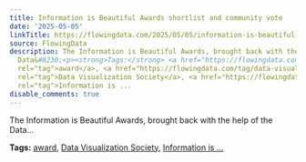 ```yaml
---
title: Information is Beautiful Awards shortlist and community vote
date: '2025-05-05'
linkTitle: https://flowingdata.com/2025/05/05/information-is-beautiful-awards-shortlist/
source: FlowingData
description: The Information is Beautiful Awards, brought back with the help of the
  Data&#8230;<p><strong>Tags:</strong> <a href="https://flowingdata.com/tag/award/"
  rel="tag">award</a>, <a href="https://flowingdata.com/tag/data-visualization-society/"
  rel="tag">Data Visualization Society</a>, <a href="https://flowingdata.com/tag/information-is-beautiful/"
  rel="tag">Information is ...
disable_comments: true
---
```

The Information is Beautiful Awards, brought back with the help of the Data&#8230;<p><strong>Tags:</strong> <a href="https://flowingdata.com/tag/award/" rel="tag">award</a>, <a href="https://flowingdata.com/tag/data-visualization-society/" rel="tag">Data Visualization Society</a>, <a href="https://flowingdata.com/tag/information-is-beautiful/" rel="tag">Information is ...